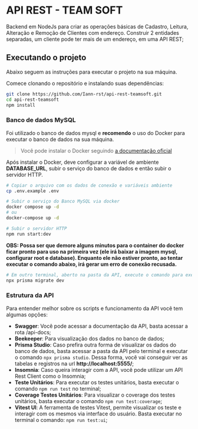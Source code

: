 # API REST - TEAM SOFT

Backend em NodeJs para criar as operações básicas de Cadastro, Leitura, Alteração e Remoção de Clientes com endereço. Construir 2 entidades separadas, um cliente pode ter mais de um endereço, em uma API REST;

## Executando o projeto

Abaixo seguem as instruções para executar o projeto na sua máquina.

Comece clonando o repositório e instalando suas dependências:

```sh
git clone https://github.com/Iann-rst/api-rest-teamsoft.git
cd api-rest-teamsoft
npm install
```

### Banco de dados MySQL

Foi utilizado o banco de dados mysql e **recomendo** o uso do Docker para executar o banco de dados na sua máquina.

> Você pode instalar o Docker seguindo [a documentação oficial](https://docs.docker.com/desktop/)

Após instalar o Docker, deve configurar a variável de ambiente **DATABASE_URL**, subir o serviço do banco de dados e então subir o servidor HTTP.

```sh
# Copiar o arquivo com os dados de conexão e variáveis ambiente
cp .env.example .env

# Subir o serviço do Banco MySQL via docker
docker compose up -d
# ou
docker-compose up -d

# Subir o servidor HTTP
npm run start:dev
```

**OBS: Possa ser que demore alguns minutos para o container do docker ficar pronto para uso na primeira vez (ele irá baixar a imagem mysql, configurar root e database). Enquanto ele não estiver pronto, ao tentar executar o comando abaixo, irá gerar um erro de conexão recusada.**

```sh
# Em outro terminal, aberto na pasta da API, execute o comando para executar as migrations: Criação das tabelas e do relacionamento entre elas.
npx prisma migrate dev
```

### Estrutura da API

Para entender melhor sobre os scripts e funcionamento da API você tem algumas opções:

- **Swagger**: Você pode acessar a documentação da API, basta acessar a rota /api-docs;
- **Beekeeper**: Para visualização dos dados no banco de dados;
- **Prisma Studio**: Caso prefira outra forma de visualizar os dados do banco de dados, basta acessar a pasta da API pelo terminal e executar o comando ```npx prisma studio```. Dessa forma, você vai conseguir ver as tabelas e registros na url **http://localhost:5555/**;
- **Insomnia**: Caso queira interagir com a API, você pode utilizar um API Rest Client como o Insomnia;
- **Teste Unitários**: Para executar os testes unitários, basta executar o comando ```npm run test``` no terminal;
- **Coverage Testes Unitários**: Para visualizar o coverage dos testes unitários, basta executar o comando ```npm run test:coverage```;
- **Vitest UI**: A ferramenta de testes Vitest, permite visualizar os teste e interagir com os mesmos via interface do usuário. Basta executar no terminal o comando: ```npm run test:ui```;

